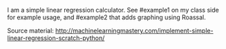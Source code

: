 I am a simple linear regression calculator.  See #example1 on my class side for example usage, and #example2 that adds graphing using Roassal.

Source material:
http://machinelearningmastery.com/implement-simple-linear-regression-scratch-python/